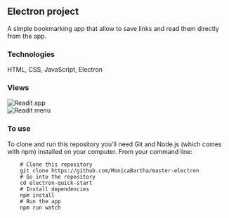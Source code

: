 ## Electron project

A simple bookmarking app that allow to save links and read
them directly from the app.

### Technologies

HTML, CSS, JavaScript, Electron

### Views

![Readit app]('/readit.PNG')</br>
![Readit menu]('/readit-menu.PNG')

### To use

To clone and run this repository you'll need Git and Node.js
(which comes with npm) installed on your computer. From your
command line:</br>

        # Clone this repository
        git clone https://github.com/MonicaBartha/master-electron
        # Go into the repository
        cd electron-quick-start
        # Install dependencies
        npm install
        # Run the app
        npm run watch
